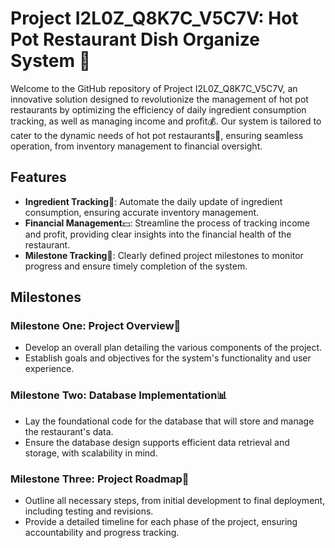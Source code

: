 # Project I2L0Z_Q8K7C_V5C7V: Hot Pot Restaurant Dish Organize System 🍲

Welcome to the GitHub repository of Project I2L0Z_Q8K7C_V5C7V, an innovative solution designed to revolutionize the management of hot pot restaurants by optimizing the efficiency of daily ingredient consumption tracking, as well as managing income and profit💰. Our system is tailored to cater to the dynamic needs of hot pot restaurants🍴, ensuring seamless operation, from inventory management to financial oversight.

## Features

- **Ingredient Tracking**🍜: Automate the daily update of ingredient consumption, ensuring accurate inventory management.
- **Financial Management**💵: Streamline the process of tracking income and profit, providing clear insights into the financial health of the restaurant.
- **Milestone Tracking**📖: Clearly defined project milestones to monitor progress and ensure timely completion of the system.

## Milestones

### Milestone One: Project Overview👀

- Develop an overall plan detailing the various components of the project.
- Establish goals and objectives for the system's functionality and user experience.

### Milestone Two: Database Implementation📊

- Lay the foundational code for the database that will store and manage the restaurant's data.
- Ensure the database design supports efficient data retrieval and storage, with scalability in mind.

### Milestone Three: Project Roadmap📏

- Outline all necessary steps, from initial development to final deployment, including testing and revisions.
- Provide a detailed timeline for each phase of the project, ensuring accountability and progress tracking.
